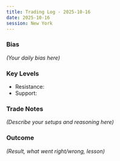 ```yaml
---
title: Trading Log - 2025-10-16
date: 2025-10-16
session: New York
---
```


### Bias
_(Your daily bias here)_

### Key Levels
- Resistance: 
- Support: 

### Trade Notes
_(Describe your setups and reasoning here)_

### Outcome
_(Result, what went right/wrong, lesson)_
